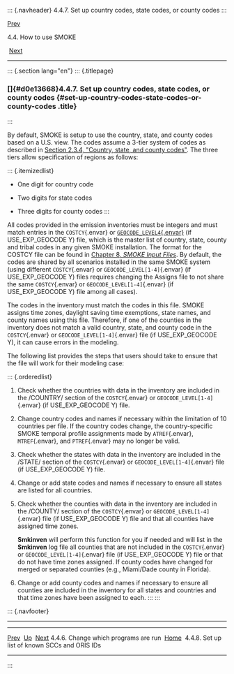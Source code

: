 ::: {.navheader}
4.4.7. Set up country codes, state codes, or county codes
:::

[Prev](ch04s04s06.html) 

4.4. How to use SMOKE

 [Next](ch04s04s08.html)

------------------------------------------------------------------------

::: {.section lang="en"}
::: {.titlepage}
<div>

<div>

### []{#d0e13668}4.4.7. Set up country codes, state codes, or county codes {#set-up-country-codes-state-codes-or-county-codes .title}

</div>

</div>
:::

By default, SMOKE is setup to use the country, state, and county codes
based on a U.S. view. The codes assume a 3-tier system of codes as
described in [Section 2.3.4, "Country, state, and county
codes"](ch02s03s04.html "2.3.4. Country, state, and county codes"). The
three tiers allow specification of regions as follows:

::: {.itemizedlist}
-   One digit for country code

-   Two digits for state codes

-   Three digits for county codes
:::

All codes provided in the emission inventories must be integers and must
match entries in the `COSTCY`{.envar} or
[`GEOCODE_LEVEL4`{.envar}](ch08s10s03.html "8.10.3. GEOCODE_LEVEL[1-4]: Geographical Input Files")
(if USE\_EXP\_GEOCODE Y) file, which is the master list of country,
state, county and tribal codes in any given SMOKE installation. The
format for the COSTCY file can be found in [Chapter 8, *SMOKE Input
Files*](ch08.html "Chapter 8. SMOKE Input Files"). By default, the codes
are shared by all scenarios installed in the same SMOKE system (using
different `COSTCY`{.envar} or `GEOCODE_LEVEL[1-4]`{.envar} (if
USE\_EXP\_GEOCODE Y) files requires changing the Assigns file to not
share the same `COSTCY`{.envar} or `GEOCODE_LEVEL[1-4]`{.envar} (if
USE\_EXP\_GEOCODE Y) file among all cases).

The codes in the inventory must match the codes in this file. SMOKE
assigns time zones, daylight saving time exemptions, state names, and
county names using this file. Therefore, if one of the counties in the
inventory does not match a valid country, state, and county code in the
`COSTCY`{.envar} or `GEOCODE_LEVEL[1-4]`{.envar} file (if
USE\_EXP\_GEOCODE Y), it can cause errors in the modeling.

The following list provides the steps that users should take to ensure
that the file will work for their modeling case:

::: {.orderedlist}
1.  Check whether the countries with data in the inventory are included
    in the /COUNTRY/ section of the `COSTCY`{.envar} or
    `GEOCODE_LEVEL[1-4]`{.envar} (if USE\_EXP\_GEOCODE Y) file.

2.  Change country codes and names if necessary within the limitation of
    10 countries per file. If the country codes change, the
    country-specific SMOKE temporal profile assignments made by
    `ATREF`{.envar}, `MTREF`{.envar}, and `PTREF`{.envar} may no longer
    be valid.

3.  Check whether the states with data in the inventory are included in
    the /STATE/ section of the `COSTCY`{.envar} or
    `GEOCODE_LEVEL[1-4]`{.envar} file (if USE\_EXP\_GEOCODE Y) file.

4.  Change or add state codes and names if necessary to ensure all
    states are listed for all countries.

5.  Check whether the counties with data in the inventory are included
    in the /COUNTY/ section of the `COSTCY`{.envar} or
    `GEOCODE_LEVEL[1-4]`{.envar} file (if USE\_EXP\_GEOCODE Y) file and
    that all counties have assigned time zones.

    **Smkinven** will perform this function for you if needed and will
    list in the **Smkinven** log file all counties that are not included
    in the `COSTCY`{.envar} or `GEOCODE_LEVEL[1-4]`{.envar} file (if
    USE\_EXP\_GEOCODE Y) file or that do not have time zones assigned.
    If county codes have changed for merged or separated counties (e.g.,
    Miami/Dade county in Florida).

6.  Change or add county codes and names if necessary to ensure all
    counties are included in the inventory for all states and countries
    and that time zones have been assigned to each.
:::
:::

::: {.navfooter}

------------------------------------------------------------------------

  --------------------------------------- -------------------- ------------------------------------------------
  [Prev](ch04s04s06.html)                  [Up](ch04s04.html)                           [Next](ch04s04s08.html)
  4.4.6. Change which programs are run     [Home](index.html)     4.4.8. Set up list of known SCCs and ORIS IDs
  --------------------------------------- -------------------- ------------------------------------------------
:::
